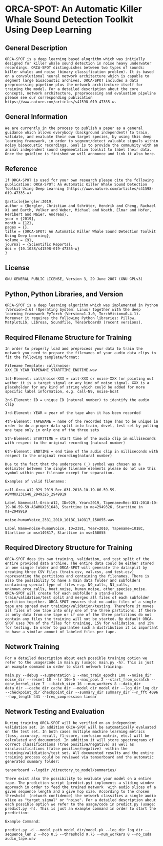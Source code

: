 # ORCA-SPOT: An Automatic Killer Whale Sound Detection Toolkit Using Deep Learning

## General Description
```ORCA-SPOT is a deep learning based alogrithm which was initially designed for killer whale sound detection in noise heavy underwater recordings. ORCA-SPOT distinguishes between two types of sounds: killer whales and noise (binary classification problem). It is based on a convolutional neural network architecture which is capable to segment large bioacoustic archives. ORCA-SPOT includes a data preprocessing pipeline plus the network architecture itself for training the model. For a detailed description about the core concepts, network architecture, preprocessing and evaluation pipeline please see our corresponding publication https://www.nature.com/articles/s41598-019-47335-w.```


## General Information
```We are currently in the process to publish a paper as a general guidance which allows everybody (background independent) to train, validate, and evaluate their own target species, by using this deep learning framework, in order to segment/detect valuable signals within noisy bioacoustic recordings. Goal is to provide the community with an animal independent sound segementation toolkit to label their data. Once the guidline is finished we will announce and link it also here.```

## Reference
```If ORCA-SPOT is used for your own research please cite the following publication: ORCA-SPOT: An Automatic Killer Whale Sound Detection Toolkit Using Deep Learning (https://www.nature.com/articles/s41598-019-47335-w)```

```
@article{bergler:2019,
author = {Bergler, Christian and Schröter, Hendrik and Cheng, Rachael Xi and Barth, Volker and Weber, Michael and Noeth, Elmar and Hofer, Heribert and Maier, Andreas},
year = {2019},
month = {12},
pages = {},
title = {ORCA-SPOT: An Automatic Killer Whale Sound Detection Toolkit Using Deep Learning},
volume = {9},
journal = {Scientific Reports},
doi = {10.1038/s41598-019-47335-w}
}
```
## License
```GNU GENERAL PUBLIC LICENSE, Version 3, 29 June 2007 (GNU GPLv3)```

## Python, Python Libraries, and Version
```ORCA-SPOT is a deep learning algorithm which was implemented in Python (Version=3.6) (Operating System: Linux) together with the deep learning framework PyTorch (Version=1.3.0, TorchVision=0.4.1). Moreover it requires the following Python libraries: Pillow, MatplotLib, Librosa, Soundfile, TensorboardX (recent versions).```

## Required Filename Structure for Training
```In order to properly load and preprocess your data to train the network you need to prepare the filenames of your audio data clips to fit the following template/format:```

```Filename Template: call/noise-XXX_ID_YEAR_TAPENAME_STARTTIME_ENDTIME.wav```

```1st-Element: call/noise-XXX = call-XXX or noise-XXX for pointing out wether it is a target signal or any kind of noise signal. XXX is a placeholder for any kind of string which could be added for more specific label information, e.g. call-N9, noise-boat```

```2nd-Element: ID = unique ID (natural number) to identify the audio clip```

```3rd-Element: YEAR = year of the tape when it has been recorded```

```4th-Element: TAPENAME = name of the recorded tape (has to be unique in order to do a proper data split into train, devel, test set by putting one tape only in only one of the three sets```

```5th-Element: STARTTIME = start time of the audio clip in milliseconds with respect to the original recording (natural number)```

```6th-Element: ENDTIME = end time of the audio clip in milliseconds with respect to the original recording(natural number)```

```Due to the fact that the underscore (_) symbol was chosen as a delimiter between the single filename elements please do not use this symbol within your filename except for separation.```

```Examples of valid filenames:```

```call-Orca-A12_929_2019_Rec-031-2018-10-19-06-59-59-ASWMUX231648_2949326_2949919```

```Label Name=call-Orca-A12, ID=929, Year=2019, Tapename=Rec-031-2018-10-19-06-59-59-ASWMUX231648, Starttime in ms=2949326, Starttime in ms=2949919```

```noise-humanVoice_2381_2010_101BC_149817_150055.wav```

```Label Name=noise-humanVoice, ID=2381, Year=2010, Tapename=101BC, Starttime in ms=149817, Starttime in ms=150055```

## Required Directory Structure for Training
```ORCA-SPOT does its own training, validation, and test split of the entire provided data archive. The entire data could be either stored in one single folder and ORCA-SPOT will generate the datasplit by creating three CSV files (train.csv, val.csv, and test.csv) representing the partitions and containing the filenames. There is also the possibility to have a main data folder and subfolders containing special type of files e.g. N9_calls, N1_calls, unknown_orca_calls, boat_noise, human_noise, other_species_noise. ORCA-SPOT will create for each subfolder a stand-alone train/validation/test split and merges all files of each subfolder partition together. ORCA-SPOT ensures that no audio files of a single tape are spread over training/validation/testing. Therefore it moves all files of one tape into only one of the three partitions. If there is only data from one tape or if one of the three partitions do not contain any files the training will not be started. By default ORCA-SPOT uses 70% of the files for training, 15% for validation, and 15% for testing. In order to guarantee such a distribution it is important to have a similar amount of labeled files per tape.```

## Network Training
```For a detailed description about each possible training option we refer to the usage/code in main.py (usage: main.py -h). This is just an example command in order to start network training:```

```main.py --debug --augmentation 1 --max_train_epochs 100 --noise_dir noise_dir --resnet 18 --lr 10e-5 --max_pool 2 --start_from_scratch --conv_kernel_size 7  --batch_size 16 --num_workers 8 --data_dir data_dir --cache_dir cache_dir --model_dir model_dir --log_dir log_dir --checkpoint_dir checkpoint_dir --summary_dir summary_dir --n_fft 4096 --hop_length 441 --freq_compression linear```

## Network Testing and Evaluation
```During training ORCA-SPOT will be verified on an independent validation set. In addition ORCA-SPOT will be automatically evaluated on the test set. In both cases multiple machine learning metrics (loss, accuracy, recall, f1-score, confusion matrix, etc.) will be calculated and documented. In addition it will store spectrograms of correct classifications (true positive/negative) as well as misclassifications (false positive/negative)  within the training/validiation/test set. All documented results and the entire training process could be reviewed via tensorboard and the automatic generated summary folder:```

``````tensorboard --logdir /directory_to_model/summaries/``````

```There exist also the possibility to evaluate your model on a entire tape. The prediction script (predict.py) implements a sliding window approach in order to feed the trained network  with audio slices of a given sequence length and a give hop size. According to the chosen threshold  (network confidence) the network classifies a single audio slice as "target_signal" or "noise". For a detailed description about each possible option we refer to the usage/code in predict.py (usage: predict.py -h). This is just an example command in order to start the prediction:```

```Example Command:```

```predict.py -d --model_path model_dir/model.pk --log_dir log_dir --sequence_len 2 --hop 0.5 --threshold 0.75 --num_workers 8 --no_cuda audio_tape.wav```

